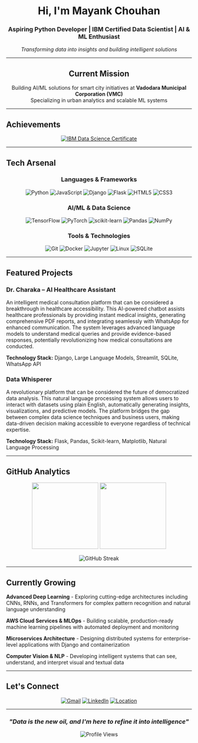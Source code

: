 <div align="center">

# Hi, I'm Mayank Chouhan

### Aspiring Python Developer | IBM Certified Data Scientist | AI & ML Enthusiast

*Transforming data into insights and building intelligent solutions*

---

## Current Mission
Building AI/ML solutions for smart city initiatives at **Vadodara Municipal Corporation (VMC)**  
Specializing in urban analytics and scalable ML systems

</div>

---

## Achievements

<div align="center">

[![IBM Data Science Certificate](https://img.shields.io/badge/IBM-Data_Science_Professional-blue?style=for-the-badge&logo=ibm)](https://coursera.org/share/e6b61c16dc72826b21328cae6d23fa2a)

</div>

---

## Tech Arsenal

<div align="center">

### Languages & Frameworks
![Python](https://img.shields.io/badge/Python-3776AB?style=for-the-badge&logo=python&logoColor=white)
![JavaScript](https://img.shields.io/badge/JavaScript-F7DF1E?style=for-the-badge&logo=javascript&logoColor=black)
![Django](https://img.shields.io/badge/Django-092E20?style=for-the-badge&logo=django&logoColor=white)
![Flask](https://img.shields.io/badge/Flask-000000?style=for-the-badge&logo=flask&logoColor=white)
![HTML5](https://img.shields.io/badge/HTML5-E34F26?style=for-the-badge&logo=html5&logoColor=white)
![CSS3](https://img.shields.io/badge/CSS3-1572B6?style=for-the-badge&logo=css3&logoColor=white)

### AI/ML & Data Science
![TensorFlow](https://img.shields.io/badge/TensorFlow-FF6F00?style=for-the-badge&logo=tensorflow&logoColor=white)
![PyTorch](https://img.shields.io/badge/PyTorch-EE4C2C?style=for-the-badge&logo=pytorch&logoColor=white)
![scikit-learn](https://img.shields.io/badge/scikit--learn-F7931E?style=for-the-badge&logo=scikit-learn&logoColor=white)
![Pandas](https://img.shields.io/badge/Pandas-150458?style=for-the-badge&logo=pandas&logoColor=white)
![NumPy](https://img.shields.io/badge/NumPy-013243?style=for-the-badge&logo=numpy&logoColor=white)

### Tools & Technologies
![Git](https://img.shields.io/badge/Git-F05032?style=for-the-badge&logo=git&logoColor=white)
![Docker](https://img.shields.io/badge/Docker-2496ED?style=for-the-badge&logo=docker&logoColor=white)
![Jupyter](https://img.shields.io/badge/Jupyter-F37626?style=for-the-badge&logo=jupyter&logoColor=white)
![Linux](https://img.shields.io/badge/Linux-FCC624?style=for-the-badge&logo=linux&logoColor=black)
![SQLite](https://img.shields.io/badge/SQLite-003B57?style=for-the-badge&logo=sqlite&logoColor=white)

</div>

---

## Featured Projects

### Dr. Charaka – AI Healthcare Assistant
An intelligent medical consultation platform that can be considered a breakthrough in healthcare accessibility. This AI-powered chatbot assists healthcare professionals by providing instant medical insights, generating comprehensive PDF reports, and integrating seamlessly with WhatsApp for enhanced communication. The system leverages advanced language models to understand medical queries and provide evidence-based responses, potentially revolutionizing how medical consultations are conducted.

**Technology Stack:** Django, Large Language Models, Streamlit, SQLite, WhatsApp API

### Data Whisperer
A revolutionary platform that can be considered the future of democratized data analysis. This natural language processing system allows users to interact with datasets using plain English, automatically generating insights, visualizations, and predictive models. The platform bridges the gap between complex data science techniques and business users, making data-driven decision making accessible to everyone regardless of technical expertise.

**Technology Stack:** Flask, Pandas, Scikit-learn, Matplotlib, Natural Language Processing

---

## GitHub Analytics

<div align="center">

<img height="180em" src="https://github-readme-stats.vercel.app/api?username=mynkchn&show_icons=true&theme=radical&include_all_commits=true&count_private=true"/>
<img height="180em" src="https://github-readme-stats.vercel.app/api/top-langs/?username=mynkchn&layout=compact&langs_count=8&theme=radical&include_all_commits=true&count_private=true"/>

</div>

<div align="center">

![GitHub Streak](https://github-readme-streak-stats.herokuapp.com/?user=mynkchn&theme=radical)

</div>

---

## Currently Growing

**Advanced Deep Learning** - Exploring cutting-edge architectures including CNNs, RNNs, and Transformers for complex pattern recognition and natural language understanding

**AWS Cloud Services & MLOps** - Building scalable, production-ready machine learning pipelines with automated deployment and monitoring

**Microservices Architecture** - Designing distributed systems for enterprise-level applications with Django and containerization

**Computer Vision & NLP** - Developing intelligent systems that can see, understand, and interpret visual and textual data

---

## Let's Connect

<div align="center">

[![Gmail](https://img.shields.io/badge/Gmail-D14836?style=for-the-badge&logo=gmail&logoColor=white)](mailto:mynkchn.pu@gmail.com)
[![LinkedIn](https://img.shields.io/badge/LinkedIn-0077B5?style=for-the-badge&logo=linkedin&logoColor=white)](https://linkedin.com/in/mayank-chouhan-b12940288)
[![Location](https://img.shields.io/badge/Harda,_MP-India-orange?style=for-the-badge&logo=googlemaps&logoColor=white)]()

</div>

---

<div align="center">

### *"Data is the new oil, and I'm here to refine it into intelligence"*

![Profile Views](https://komarev.com/ghpvc/?username=mynkchn&color=blueviolet&style=for-the-badge)

</div>